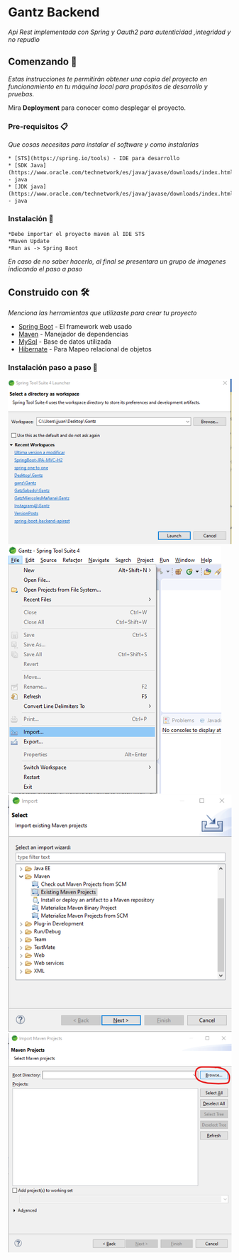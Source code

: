 # Gantz Backend
_Api Rest implementada con Spring y Oauth2 para autenticidad ,integridad y no repudio_

## Comenzando 🚀

_Estas instrucciones te permitirán obtener una copia del proyecto en funcionamiento en tu máquina local para propósitos de desarrollo y pruebas._

Mira **Deployment** para conocer como desplegar el proyecto.


### Pre-requisitos 📋

_Que cosas necesitas para instalar el software y como instalarlas_

```
* [STS](https://spring.io/tools) - IDE para desarrollo
* [SDK Java](https://www.oracle.com/technetwork/es/java/javase/downloads/index.html) - java
* [JDK java](https://www.oracle.com/technetwork/es/java/javase/downloads/index.html) - java
```

### Instalación 🔧
```
*Debe importar el proyecto maven al IDE STS
*Maven Update
*Run as -> Spring Boot
```

_En caso de no saber hacerlo, al final se presentara un grupo de imagenes indicando el paso a paso_

## Construido con 🛠️

_Menciona las herramientas que utilizaste para crear tu proyecto_

* [Spring Boot](https://spring.io/projects/spring-boot) - El framework web usado
* [Maven](https://maven.apache.org/) - Manejador de dependencias
* [MySql](https://www.mysql.com/) - Base de datos utilizada
* [Hibernate](http://hibernate.org/) - Para Mapeo relacional de objetos

### Instalación paso a paso 🔧
![alt text](/imgForReadme/front/1.png)
![alt text](/imgForReadme/front/2.png)
![alt text](/imgForReadme/front/3.png)
![alt text](/imgForReadme/front/4.png)
